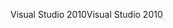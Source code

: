 <span data-ttu-id="26282-101">Visual Studio 2010</span><span class="sxs-lookup"><span data-stu-id="26282-101">Visual Studio 2010</span></span>